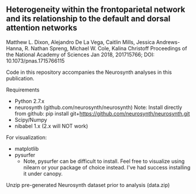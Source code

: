 ## Heterogeneity within the frontoparietal network and its relationship to the default and dorsal attention networks

Matthew L. Dixon, Alejandro De La Vega, Caitlin Mills, Jessica Andrews-Hanna, R. Nathan Spreng, Michael W. Cole, Kalina Christoff
Proceedings of the National Academy of Sciences Jan 2018, 201715766; DOI: 10.1073/pnas.1715766115

Code in this repository accompanies the Neurosynth analyses in this publication. 

Requirements

- Python 2.7.x 
- neurosynth (github.com/neurosynth/neurosynth)
 Note: Install directly from github: pip install git+https://github.com/neurosynth/neurosynth.git
- Scipy/Numpy
- nibabel 1.x (2.x will NOT work)

For visualization:

- matplotlib
- pysurfer
  - Note, pysurfer can be difficult to install. Feel free to visualize using nilearn or your package of choice instead. I've had success installing it under canopy.

Unzip pre-generated Neurosynth dataset prior to analysis (data.zip)
